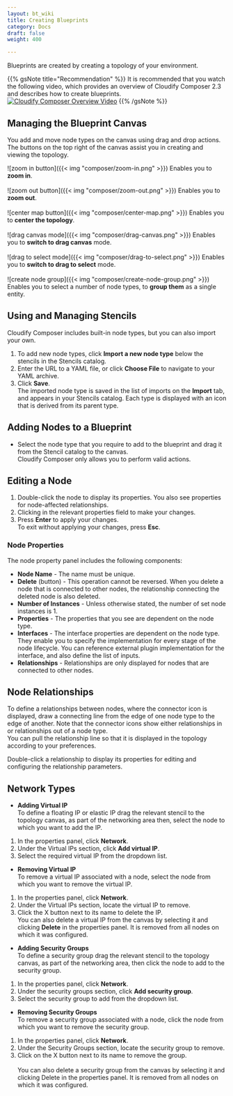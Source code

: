```yaml
---
layout: bt_wiki
title: Creating Blueprints
category: Docs
draft: false
weight: 400

---
```

Blueprints are created by creating a topology of your environment.

{{% gsNote title="Recommendation" %}}
It is recommended that you watch the following video, which provides an overview of Cloudify Composer 2.3 and describes how to create blueprints. <br>
[![Cloudify Composer Overview Video](https://img.youtube.com/vi/Ywatch?v=c6RWafVzA44&t=53s/0.jpg)](https://www.youtube.com/watch?v=c6RWafVzA44&t=53s)
{{% /gsNote %}}

## Managing the Blueprint Canvas

You add and move node types on the canvas using drag and drop actions. The buttons on the top right of the canvas assist you in creating and viewing the topology.

![zoom in button]({{< img "composer/zoom-in.png" >}})    Enables you to **zoom in**.<br><br>
![zoom out button]({{< img "composer/zoom-out.png" >}})    Enables you to **zoom out**.<br><br>
![center map button]({{< img "composer/center-map.png" >}})    Enables you to **center the topology**.<br><br>
![drag canvas mode]({{< img "composer/drag-canvas.png" >}})    Enables you to **switch to drag canvas** mode.<br><br>
![drag to select mode]({{< img "composer/drag-to-select.png" >}})    Enables you to **switch to drag to select** mode.<br><br>
![create node group]({{< img "composer/create-node-group.png" >}})    Enables you to select a number of node types, to **group them** as a single entity.

## Using and Managing Stencils

Cloudify Composer includes built-in node types, but you can also import your own.

1. To add new node types, click **Import a new node type** below the stencils in the Stencils catalog.
2. Enter the URL to a YAML file, or click **Choose File** to navigate to your YAML archive.
3. Click **Save**.<br>
The imported node type is saved in the list of imports on the **Import** tab, and appears in your Stencils catalog.
Each type is displayed with an icon that is derived from its parent type.<br/>

## Adding Nodes to a Blueprint

* Select the node type that you require to add to the blueprint and drag it from the Stencil catalog to the canvas. <br/>
Cloudify Composer only allows you to perform valid actions.


## Editing a Node

1. Double-click the node to display its properties. You also see properties for node-affected relationships.
2. Clicking in the relevant properties field to make your changes.
3. Press **Enter** to apply your changes.   
   To exit without applying your changes, press **Esc**.
  
### Node Properties
The node property panel includes the following components:  

- **Node Name** - The name must be unique. 
- **Delete** (button) - This operation cannot be reversed. When you delete a node that is connected to other nodes, the relationship connecting the deleted node is also deleted.
- **Number of Instances** - Unless otherwise stated, the number of set node instances is 1.
- **Properties** - The properties that you see are dependent on the node type.
- **Interfaces** - The interface properties are dependent on the node type. They enable you to specify the implementation for every stage of the node lifecycle. You can reference external plugin implementation for the interface, and also define the list of inputs.
- **Relationships** - Relationships are only displayed for nodes that are connected to other nodes. 

## Node Relationships

To define a relationships between nodes, where the connector icon is displayed, draw a connecting line from the edge of one node type to the edge of another. Note that the connector icons show either relationships in or relationships out of a node type.<br/>
You can pull the relationship line so that it is displayed in the topology according to your preferences.

Double-click a relationship to display its properties for editing and configuring the relationship parameters.

## Network Types

 - **Adding Virtual IP<br>**
To define a floating IP or elastic IP drag the relevant stencil to the topology canvas, as part of the networking area then, select the node to which you want to add the IP. 
  1. In the properties panel, click **Network**.
  2. Under the Virtual IPs section, click **Add virtual IP**.
  3. Select the required virtual IP from the dropdown list.<br>

 - **Removing Virtual IP**<br/>
   To remove a virtual IP associated with a node, select the node from which you want to remove the virtual IP.
  1. In the properties panel, click **Network**.
  2. Under the Virtual IPs section, locate the virtual IP to remove.
  3. Click the X button next to its name to delete the IP.<br/>
 You can also delete a virtual IP from the canvas by selecting it and clicking **Delete** in the properties panel. It is removed from all nodes on which it was configured.<br>

 - **Adding Security Groups** <br/>
To define a security group drag the relevant stencil to the topology canvas, as part of the networking area, then click the node to add to the security group. 
  1. In the properties panel, click **Network**.
  2. Under the security groups section, click **Add security group**.
  3. Select the security group to add from the dropdown list.<br>

 - **Removing Security Groups** <br/>
To remove a security group associated with a node, click the node from which you want to remove the security group.
  1. In the properties panel, click **Network**.
  2. Under the Security Groups section, locate the security group to remove.
  3. Click on the X button next to its name to remove the group.<br/><br/>
You can also delete a security group from the canvas by selecting it and clicking Delete in the properties panel. It is removed from all nodes on which it was configured.





